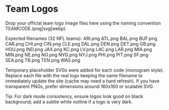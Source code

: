 # Team Logos

Drop your official team logo image files here using the naming convention TEAMCODE.(png|svg|webp).

Expected filenames (32 NFL teams):
ARI.png
ATL.png
BAL.png
BUF.png
CAR.png
CHI.png
CIN.png
CLE.png
DAL.png
DEN.png
DET.png
GB.png
HOU.png
IND.png
JAX.png
KC.png
LV.png
LAC.png
LAR.png
MIA.png
MIN.png
NE.png
NO.png
NYG.png
NYJ.png
PHI.png
PIT.png
SF.png
SEA.png
TB.png
TEN.png
WAS.png

Temporary placeholder SVGs were added for each code (monogram style). Replace each file with the real logo keeping the same filename to immediately update the site (cache may need a hard refresh). If you have transparent PNGs, prefer dimensions around 160x160 or scalable SVG.

Tip: For dark mode consistency, ensure logos look good on black background; add a subtle white outline if a logo is very dark.
